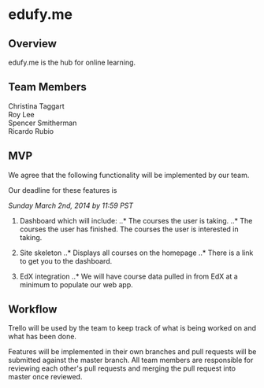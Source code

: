 # edufy.me

## Overview

edufy.me is the hub for online learning.

## Team Members

Christina Taggart  
Roy Lee  
Spencer Smitherman  
Ricardo Rubio

## MVP

We agree that the following functionality will be implemented by our team.  

Our deadline for these features is  

*Sunday March 2nd, 2014 by 11:59 PST*

1. Dashboard which will include: 
..* The courses the user is taking.
..* The courses the user has finished. The courses the user is interested in taking.

2. Site skeleton
..* Displays all courses on the homepage
..* There is a link to get you to the dashboard.

3. EdX integration
..* We will have course data pulled in from EdX at a minimum to populate our web app.

## Workflow

Trello will be used by the team to keep track of what is being worked on and what
has been done.

Features will be implemented in their own branches and pull requests will be submitted against the master branch. All team members are responsible for reviewing each other's pull requests and merging the pull request into master once reviewed.